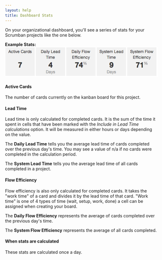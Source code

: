```yaml
---
layout: help
title: Dashboard Stats
---
```


On your organizational dashboard, you'll see a series of stats for your Scrumban projects like the one below.


<b>Example Stats:</b>
![Dashboard Stats Example](images/dashstats.png)



#### Active Cards

The number of cards currently on the kanban board for this project.

#### Lead Time

Lead time is only calculated for completed cards.  It is the sum of the time it spent in cells that have been 
marked with the *Include in Lead Time calculations* option.  It will be measured in either hours or days depending
on the value.

The **Daily Lead Time** tells you the average lead time of cards completed over the previous day's time.  You
may see a value of n/a if no cards were completed in the calculation period.

The **System Lead Time** tells you the average lead time of all cards completed in a project.

#### Flow Efficiency

Flow efficiency is also only calculated for completed cards.  It takes the "work time" of a card and divides it by
the lead time of that card.  "Work time" is one of 4 types of time (wait, setup, work, done) a cell can be assigned 
when creating your board.

The **Daily Flow Efficiency** represents the average of cards completed over the previous day's time.

The **System Flow Efficiency** represents the average of all cards completed.


#### When stats are calculated

These stats are calculated once a day.